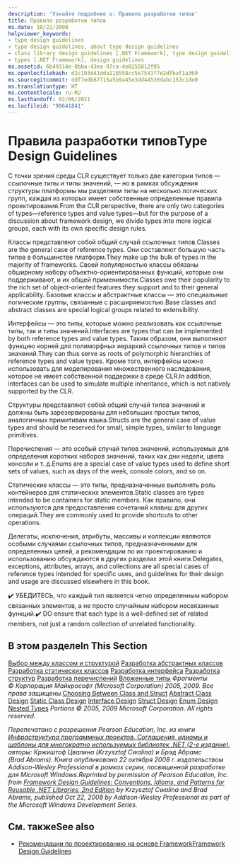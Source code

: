 ```yaml
---
description: 'Узнайте подробнее о: Правила разработки типов'
title: Правила разработки типов
ms.date: 10/22/2008
helpviewer_keywords:
- type design guidelines
- type design guidelines, about type design guidelines
- class library design guidelines [.NET Framework], type design guidelines
- types [.NET Framework], design guidelines
ms.assetid: 6b49314e-8bba-43ea-97ca-4e0255812f95
ms.openlocfilehash: d2c193d41dda118558cc5e7541f7e2dfbaf1a369
ms.sourcegitcommit: ddf7edb67715a5b9a45e3dd44536dabc153c1de0
ms.translationtype: HT
ms.contentlocale: ru-RU
ms.lasthandoff: 02/06/2021
ms.locfileid: "99641841"
---
```

# <a name="type-design-guidelines"></a><span data-ttu-id="d3bd2-103">Правила разработки типов</span><span class="sxs-lookup"><span data-stu-id="d3bd2-103">Type Design Guidelines</span></span>

<span data-ttu-id="d3bd2-104">С точки зрения среды CLR существует только две категории типов — ссылочные типы и типы значений, — но в рамках обсуждения структуры платформы мы разделяем типы на несколько логических групп, каждая из которых имеет собственные определенные правила проектирования.</span><span class="sxs-lookup"><span data-stu-id="d3bd2-104">From the CLR perspective, there are only two categories of types—reference types and value types—but for the purpose of a discussion about framework design, we divide types into more logical groups, each with its own specific design rules.</span></span>

 <span data-ttu-id="d3bd2-105">Классы представляют собой общий случай ссылочных типов.</span><span class="sxs-lookup"><span data-stu-id="d3bd2-105">Classes are the general case of reference types.</span></span> <span data-ttu-id="d3bd2-106">Они составляют большую часть типов в большинстве платформ.</span><span class="sxs-lookup"><span data-stu-id="d3bd2-106">They make up the bulk of types in the majority of frameworks.</span></span> <span data-ttu-id="d3bd2-107">Своей популярностью классы обязаны обширному набору объектно-ориентированных функций, которые они поддерживают, и их общей применимости.</span><span class="sxs-lookup"><span data-stu-id="d3bd2-107">Classes owe their popularity to the rich set of object-oriented features they support and to their general applicability.</span></span> <span data-ttu-id="d3bd2-108">Базовые классы и абстрактные классы — это специальные логические группы, связанные с расширяемостью.</span><span class="sxs-lookup"><span data-stu-id="d3bd2-108">Base classes and abstract classes are special logical groups related to extensibility.</span></span>

 <span data-ttu-id="d3bd2-109">Интерфейсы — это типы, которые можно реализовать как ссылочные типы, так и типы значений.</span><span class="sxs-lookup"><span data-stu-id="d3bd2-109">Interfaces are types that can be implemented by both reference types and value types.</span></span> <span data-ttu-id="d3bd2-110">Таким образом, они выполняют функцию корней для полиморфных иерархий ссылочных типов и типов значений.</span><span class="sxs-lookup"><span data-stu-id="d3bd2-110">They can thus serve as roots of polymorphic hierarchies of reference types and value types.</span></span> <span data-ttu-id="d3bd2-111">Кроме того, интерфейсы можно использовать для моделирования множественного наследования, которое не имеет собственной поддержки в среде CLR.</span><span class="sxs-lookup"><span data-stu-id="d3bd2-111">In addition, interfaces can be used to simulate multiple inheritance, which is not natively supported by the CLR.</span></span>

 <span data-ttu-id="d3bd2-112">Структуры представляют собой общий случай типов значений и должны быть зарезервированы для небольших простых типов, аналогичных примитивам языка.</span><span class="sxs-lookup"><span data-stu-id="d3bd2-112">Structs are the general case of value types and should be reserved for small, simple types, similar to language primitives.</span></span>

 <span data-ttu-id="d3bd2-113">Перечисления — это особый случай типов значений, используемых для определения коротких наборов значений, таких как дни недели, цвета консоли и т. д.</span><span class="sxs-lookup"><span data-stu-id="d3bd2-113">Enums are a special case of value types used to define short sets of values, such as days of the week, console colors, and so on.</span></span>

 <span data-ttu-id="d3bd2-114">Статические классы — это типы, предназначенные выполнять роль контейнеров для статических элементов.</span><span class="sxs-lookup"><span data-stu-id="d3bd2-114">Static classes are types intended to be containers for static members.</span></span> <span data-ttu-id="d3bd2-115">Как правило, они используются для предоставления сочетаний клавиш для других операций.</span><span class="sxs-lookup"><span data-stu-id="d3bd2-115">They are commonly used to provide shortcuts to other operations.</span></span>

 <span data-ttu-id="d3bd2-116">Делегаты, исключения, атрибуты, массивы и коллекции являются особыми случаями ссылочных типов, предназначенными для определенных целей, а рекомендации по их проектированию и использованию обсуждаются в других разделах этой книги.</span><span class="sxs-lookup"><span data-stu-id="d3bd2-116">Delegates, exceptions, attributes, arrays, and collections are all special cases of reference types intended for specific uses, and guidelines for their design and usage are discussed elsewhere in this book.</span></span>

 <span data-ttu-id="d3bd2-117">✔️ УБЕДИТЕСЬ, что каждый тип является четко определенным набором связанных элементов, а не просто случайным набором несвязанных функций.</span><span class="sxs-lookup"><span data-stu-id="d3bd2-117">✔️ DO ensure that each type is a well-defined set of related members, not just a random collection of unrelated functionality.</span></span>

## <a name="in-this-section"></a><span data-ttu-id="d3bd2-118">В этом разделе</span><span class="sxs-lookup"><span data-stu-id="d3bd2-118">In This Section</span></span>

 <span data-ttu-id="d3bd2-119">[Выбор между классом и структурой](choosing-between-class-and-struct.md) [Разработка абстрактных классов](abstract-class.md) [Разработка статических классов](static-class.md) [Разработка интерфейса](interface.md) [Разработка структур](struct.md) [Разработка перечислений](enum.md) [Вложенные типы](nested-types.md) *Фрагменты © Корпорация Майкрософт (Microsoft Corporation) 2005, 2009. Все права защищены.*</span><span class="sxs-lookup"><span data-stu-id="d3bd2-119">[Choosing Between Class and Struct](choosing-between-class-and-struct.md) [Abstract Class Design](abstract-class.md) [Static Class Design](static-class.md) [Interface Design](interface.md) [Struct Design](struct.md) [Enum Design](enum.md) [Nested Types](nested-types.md) *Portions © 2005, 2009 Microsoft Corporation. All rights reserved.*</span></span>

 <span data-ttu-id="d3bd2-120">*Перепечатано с разрешения Pearson Education, Inc. из книги [Инфраструктура программных проектов. Соглашения, идиомы и шаблоны для многократно используемых библиотек .NET (2-е издание)](https://www.informit.com/store/framework-design-guidelines-conventions-idioms-and-9780321545619), авторы: Кржиштоф Цвалина (Krzysztof Cwalina) и Брэд Абрамс (Brad Abrams). Книга опубликована 22 октября 2008 г. издательством Addison-Wesley Professional в рамках серии, посвященной разработке для Microsoft Windows.*</span><span class="sxs-lookup"><span data-stu-id="d3bd2-120">*Reprinted by permission of Pearson Education, Inc. from [Framework Design Guidelines: Conventions, Idioms, and Patterns for Reusable .NET Libraries, 2nd Edition](https://www.informit.com/store/framework-design-guidelines-conventions-idioms-and-9780321545619) by Krzysztof Cwalina and Brad Abrams, published Oct 22, 2008 by Addison-Wesley Professional as part of the Microsoft Windows Development Series.*</span></span>

## <a name="see-also"></a><span data-ttu-id="d3bd2-121">См. также</span><span class="sxs-lookup"><span data-stu-id="d3bd2-121">See also</span></span>

- [<span data-ttu-id="d3bd2-122">Рекомендации по проектированию на основе Framework</span><span class="sxs-lookup"><span data-stu-id="d3bd2-122">Framework Design Guidelines</span></span>](index.md)
